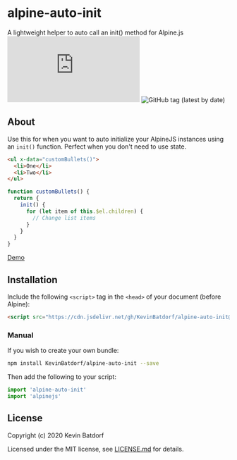 # alpine-auto-init
A lightweight helper to auto call an init() method for Alpine.js
![GitHub file size in bytes](https://img.shields.io/github/size/kevinbatdorf/alpine-auto-init/dist/index.js?label=minified&style=flat-square)
![GitHub tag (latest by date)](https://img.shields.io/github/v/tag/kevinbatdorf/alpine-auto-init?label=version&style=flat-square)

## About

Use this for when you want to auto initialize your AlpineJS instances using an `init()` function. Perfect when you don't need to use state.

```html
<ul x-data="customBullets()">
  <li>One</li>
  <li>Two</li>
</ul>
```
```js
function customBullets() {
  return {
    init() {
      for (let item of this.$el.children) {
        // Change list items
      }
    }
  }
}
```
[Demo](https://codepen.io/KevinBatdorf/pen/wvMGoPz)

## Installation

Include the following `<script>` tag in the `<head>` of your document (before Alpine):

```html
<script src="https://cdn.jsdelivr.net/gh/KevinBatdorf/alpine-auto-init@0.x.x/dist/index.js"></script>
```

### Manual

If you wish to create your own bundle:

```bash
npm install KevinBatdorf/alpine-auto-init --save
```

Then add the following to your script:

```javascript
import 'alpine-auto-init'
import 'alpinejs'
```

## License

Copyright (c) 2020 Kevin Batdorf

Licensed under the MIT license, see [LICENSE.md](LICENSE.md) for details.